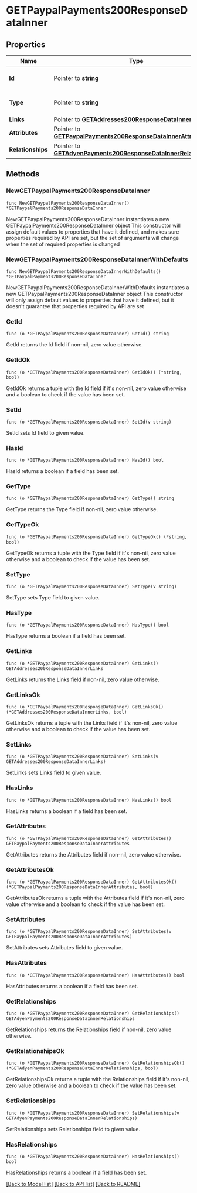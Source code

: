 # GETPaypalPayments200ResponseDataInner

## Properties

Name | Type | Description | Notes
------------ | ------------- | ------------- | -------------
**Id** | Pointer to **string** | The resource&#39;s id | [optional] 
**Type** | Pointer to **string** | The resource&#39;s type | [optional] [default to "paypal_payments"]
**Links** | Pointer to [**GETAddresses200ResponseDataInnerLinks**](GETAddresses200ResponseDataInnerLinks.md) |  | [optional] 
**Attributes** | Pointer to [**GETPaypalPayments200ResponseDataInnerAttributes**](GETPaypalPayments200ResponseDataInnerAttributes.md) |  | [optional] 
**Relationships** | Pointer to [**GETAdyenPayments200ResponseDataInnerRelationships**](GETAdyenPayments200ResponseDataInnerRelationships.md) |  | [optional] 

## Methods

### NewGETPaypalPayments200ResponseDataInner

`func NewGETPaypalPayments200ResponseDataInner() *GETPaypalPayments200ResponseDataInner`

NewGETPaypalPayments200ResponseDataInner instantiates a new GETPaypalPayments200ResponseDataInner object
This constructor will assign default values to properties that have it defined,
and makes sure properties required by API are set, but the set of arguments
will change when the set of required properties is changed

### NewGETPaypalPayments200ResponseDataInnerWithDefaults

`func NewGETPaypalPayments200ResponseDataInnerWithDefaults() *GETPaypalPayments200ResponseDataInner`

NewGETPaypalPayments200ResponseDataInnerWithDefaults instantiates a new GETPaypalPayments200ResponseDataInner object
This constructor will only assign default values to properties that have it defined,
but it doesn't guarantee that properties required by API are set

### GetId

`func (o *GETPaypalPayments200ResponseDataInner) GetId() string`

GetId returns the Id field if non-nil, zero value otherwise.

### GetIdOk

`func (o *GETPaypalPayments200ResponseDataInner) GetIdOk() (*string, bool)`

GetIdOk returns a tuple with the Id field if it's non-nil, zero value otherwise
and a boolean to check if the value has been set.

### SetId

`func (o *GETPaypalPayments200ResponseDataInner) SetId(v string)`

SetId sets Id field to given value.

### HasId

`func (o *GETPaypalPayments200ResponseDataInner) HasId() bool`

HasId returns a boolean if a field has been set.

### GetType

`func (o *GETPaypalPayments200ResponseDataInner) GetType() string`

GetType returns the Type field if non-nil, zero value otherwise.

### GetTypeOk

`func (o *GETPaypalPayments200ResponseDataInner) GetTypeOk() (*string, bool)`

GetTypeOk returns a tuple with the Type field if it's non-nil, zero value otherwise
and a boolean to check if the value has been set.

### SetType

`func (o *GETPaypalPayments200ResponseDataInner) SetType(v string)`

SetType sets Type field to given value.

### HasType

`func (o *GETPaypalPayments200ResponseDataInner) HasType() bool`

HasType returns a boolean if a field has been set.

### GetLinks

`func (o *GETPaypalPayments200ResponseDataInner) GetLinks() GETAddresses200ResponseDataInnerLinks`

GetLinks returns the Links field if non-nil, zero value otherwise.

### GetLinksOk

`func (o *GETPaypalPayments200ResponseDataInner) GetLinksOk() (*GETAddresses200ResponseDataInnerLinks, bool)`

GetLinksOk returns a tuple with the Links field if it's non-nil, zero value otherwise
and a boolean to check if the value has been set.

### SetLinks

`func (o *GETPaypalPayments200ResponseDataInner) SetLinks(v GETAddresses200ResponseDataInnerLinks)`

SetLinks sets Links field to given value.

### HasLinks

`func (o *GETPaypalPayments200ResponseDataInner) HasLinks() bool`

HasLinks returns a boolean if a field has been set.

### GetAttributes

`func (o *GETPaypalPayments200ResponseDataInner) GetAttributes() GETPaypalPayments200ResponseDataInnerAttributes`

GetAttributes returns the Attributes field if non-nil, zero value otherwise.

### GetAttributesOk

`func (o *GETPaypalPayments200ResponseDataInner) GetAttributesOk() (*GETPaypalPayments200ResponseDataInnerAttributes, bool)`

GetAttributesOk returns a tuple with the Attributes field if it's non-nil, zero value otherwise
and a boolean to check if the value has been set.

### SetAttributes

`func (o *GETPaypalPayments200ResponseDataInner) SetAttributes(v GETPaypalPayments200ResponseDataInnerAttributes)`

SetAttributes sets Attributes field to given value.

### HasAttributes

`func (o *GETPaypalPayments200ResponseDataInner) HasAttributes() bool`

HasAttributes returns a boolean if a field has been set.

### GetRelationships

`func (o *GETPaypalPayments200ResponseDataInner) GetRelationships() GETAdyenPayments200ResponseDataInnerRelationships`

GetRelationships returns the Relationships field if non-nil, zero value otherwise.

### GetRelationshipsOk

`func (o *GETPaypalPayments200ResponseDataInner) GetRelationshipsOk() (*GETAdyenPayments200ResponseDataInnerRelationships, bool)`

GetRelationshipsOk returns a tuple with the Relationships field if it's non-nil, zero value otherwise
and a boolean to check if the value has been set.

### SetRelationships

`func (o *GETPaypalPayments200ResponseDataInner) SetRelationships(v GETAdyenPayments200ResponseDataInnerRelationships)`

SetRelationships sets Relationships field to given value.

### HasRelationships

`func (o *GETPaypalPayments200ResponseDataInner) HasRelationships() bool`

HasRelationships returns a boolean if a field has been set.


[[Back to Model list]](../README.md#documentation-for-models) [[Back to API list]](../README.md#documentation-for-api-endpoints) [[Back to README]](../README.md)


